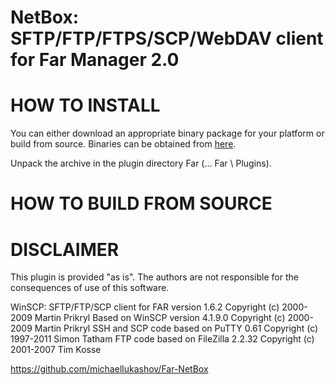 NetBox: SFTP/FTP/FTPS/SCP/WebDAV client for Far Manager 2.0
==============

HOW TO INSTALL
==============

You can either download an appropriate binary package for your
platform or build from source. Binaries can be obtained from
[here](https://github.com/michaellukashov/Far-NetBox/downloads/).

Unpack the archive in the plugin directory Far (... Far \ Plugins).

HOW TO BUILD FROM SOURCE
========================

DISCLAIMER
========================

   This plugin is provided "as is". The authors are not responsible for the
   consequences of use of this software.

   WinSCP: SFTP/FTP/SCP client for FAR version 1.6.2 Copyright (c) 2000-2009 Martin Prikryl
   Based on WinSCP version 4.1.9.0 Copyright (c) 2000-2009 Martin Prikryl
   SSH and SCP code based on PuTTY 0.61 Copyright (c) 1997-2011 Simon Tatham
   FTP code based on FileZilla 2.2.32 Copyright (c) 2001-2007 Tim Kosse

https://github.com/michaellukashov/Far-NetBox
